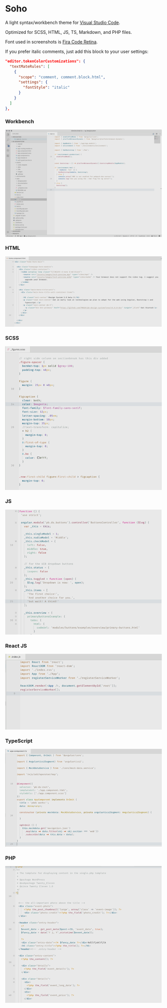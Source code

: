 # Soho
A light syntax/workbench theme for [Visual Studio Code](https://code.visualstudio.com).

Optimized for SCSS, HTML, JS, TS, Markdown, and PHP files.

Font used in screenshots is [Fira Code Retina](https://github.com/tonsky/FiraCode).

If you prefer italic comments, just add this block to your user settings:

```json
"editor.tokenColorCustomizations": {
  "textMateRules": [
    {
      "scope": "comment, comment.block.html",
      "settings": {
        "fontStyle": "italic"
      }
    }
  ]
},
```

### Workbench
![Screenshot](https://github.com/smlombardi/theme-soho/raw/master/screenshots/screenshot.png)

### HTML
![Screenshot](https://github.com/smlombardi/theme-soho/raw/master/screenshots/html.png)

### SCSS
![Screenshot](https://github.com/smlombardi/theme-soho/raw/master/screenshots/scss.png)

### JS
![Screenshot](https://github.com/smlombardi/theme-soho/raw/master/screenshots/js.png)

### React JS
![Screenshot](https://github.com/smlombardi/theme-soho/raw/master/screenshots/react.png)

### TypeScript
![Screenshot](https://github.com/smlombardi/theme-soho/raw/master/screenshots/ts.png)

### PHP
![Screenshot](https://github.com/smlombardi/theme-soho/raw/master/screenshots/php.png)

